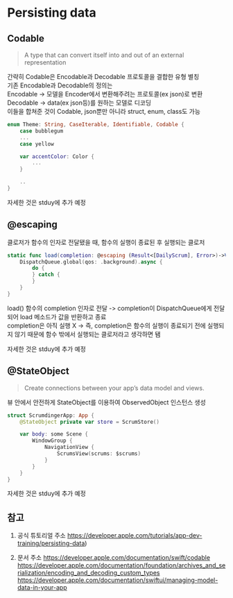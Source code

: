 # Persisting data

## Codable

> A type that can convert itself into and out of an external representation
> <br/>

간략히 Codable은 Encodable과 Decodable 프로토콜을 결합한 유형 별칭
<br/>
기존 Encodable과 Decodable의 정의는
<br/>
Encodable -> 모델을 Encoder에서 변환해주려는 프로토콜(ex json)로 변환
<br/>
Decodable -> data(ex json등)를 원하는 모델로 디코딩
<br/>
이들을 합쳐준 것이 Codable, json뿐만 아니라 struct, enum, class도 가능
<br/>

```swift
enum Theme: String, CaseIterable, Identifiable, Codable {
    case bubblegum
    ...
    case yellow

    var accentColor: Color {
        ...
    }

    ..
}
```

자세한 것은 stduy에 추가 예정
<br/>

## @escaping

클로저가 함수의 인자로 전달됐을 때, 함수의 실행이 종료된 후 실행되는 클로저
<br/>

```swift
static func load(completion: @escaping (Result<[DailyScrum], Error>)->Void) {
    DispatchQueue.global(qos: .background).async {
        do {
        } catch {
        }
    }
}
```

load() 함수의 completion 인자로 전달 -> completion이 DispatchQueue에게 전달되어 load 메소드가 값을 반환하고 종료
<br/>
completion은 아직 실행 X -> 즉, completion은 함수의 실행이 종료되기 전에 실행되지 않기 때문에 함수 밖에서 실행되는 클로저라고 생각하면 됌
<br/>

자세한 것은 stduy에 추가 예정
<br/>

## @StateObject

> Create connections between your app’s data model and views.
> <br/>

뷰 안에서 안전하게 StateObject를 이용하여 ObservedObject 인스턴스 생성
<br/>

```swift
struct ScrumdingerApp: App {
    @StateObject private var store = ScrumStore()

    var body: some Scene {
        WindowGroup {
            NavigationView {
                ScrumsView(scrums: $scrums)
            }
        }
    }
}
```

자세한 것은 stduy에 추가 예정
<br/>

## 참고

1. 공식 튜토리얼 주소
   https://developer.apple.com/tutorials/app-dev-training/persisting-data)
   <br/>

2. 문서 주소
   https://developer.apple.com/documentation/swift/codable
   https://developer.apple.com/documentation/foundation/archives_and_serialization/encoding_and_decoding_custom_types
   https://developer.apple.com/documentation/swiftui/managing-model-data-in-your-app
   <br/>
